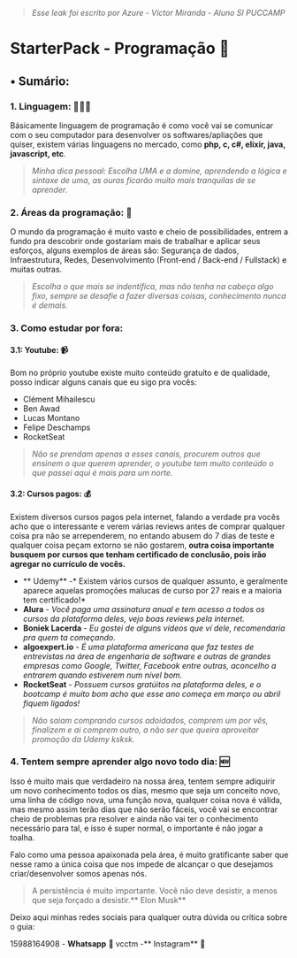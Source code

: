 > *Esse leak foi escrito por Azure - Víctor Miranda - Aluno SI PUCCAMP*

#   StarterPack - Programação 🚀

## • Sumário:

### 1. Linguagem: 👨🏼‍💻
Básicamente linguagem de programação é como você vai se comunicar com o seu computador para desenvolver os softwares/apliações que quiser, existem várias linguagens no mercado, como **php, c, c#, elixir, java, javascript, etc**.

> *Minha dica pessoal: Escolha UMA e a domine, aprendendo a lógica e sintaxe de uma, as ouras ficarão muito mais tranquilas de se aprender.*

### 2. Áreas da programação: 🧩
O mundo da programação é muito vasto e cheio de possibilidades, entrem a fundo pra descobrir onde gostariam mais de trabalhar e aplicar seus esforços, alguns exemplos de áreas são: Segurança de dados, Infraestrutura, Redes, Desenvolvimento (Front-end / Back-end / Fullstack) e muitas outras.

> *Escolha o que mais se indentifica, mas não tenha na cabeça algo fixo, sempre se desafie a fazer diversas coisas, conhecimento nunca é demais.*

### 3. Como estudar por fora:  
#### 3.1: Youtube: 📹 
Bom no próprio youtube existe muito conteúdo gratuíto e de qualidade, posso indicar alguns canais que eu sigo pra vocês:

 - Clément Mihailescu
 - Ben Awad
 - Lucas Montano
 - Felipe Deschamps
 - RocketSeat


 > *Não se prendam apenas a esses canais, procurem outros que ensinem o que querem aprender, o youtube tem muito conteúdo o que passei aqui é mais para um norte.*
 

#### 3.2: Cursos pagos: 💰
Existem diversos cursos pagos pela internet, falando a verdade pra vocês acho que o interessante e verem várias reviews antes de comprar qualquer coisa pra não se arrependerem, no entando abusem do 7 dias de teste e qualquer coisa peçam extorno se não gostarem, **outra coisa importante busquem por cursos que tenham certificado de conclusão, pois irão agregar no currículo de vocês.**

- ** Udemy** -* Existem vários cursos de qualquer assunto, e geralmente aparece aquelas promoções malucas de curso por 27 reais e a maioria tem certificado!*
- **Alura** - *Você paga uma assinatura anual e tem acesso a todos os cursos da plataforma deles, vejo boas reviews pela internet.*
- **Boniek Lacerda** - *Eu gostei de alguns vídeos que ví dele, recomendaria pra quem ta começando.*
- **algoexpert.io** - *É uma plataforma americana que faz testes de entrevistas na área de engenharia de software e outras de grandes empresas como Google, Twitter, Facebook entre outras, aconcelho a entrarem quando estiverem num nível bom.*
- **RocketSeat** - *Possuem cursos gratúitos na plataforma deles, e o bootcamp é muito bom acho que esse ano começa em março ou abril fiquem ligados!*


> *Não saiam comprando cursos adoidados, comprem um por vês, finalizem e ai comprem outro, a não ser que queira aproveitar promoção da Udemy ksksk.*

### 4. Tentem sempre aprender algo novo todo dia: 🆕
Isso é muito mais que verdadeiro na nossa área, tentem sempre adiquirir um novo conhecimento todos os dias, mesmo que seja um conceito novo, uma linha de código nova, uma função nova, qualquer coisa nova é válida, mas mesmo assim terão dias que não serão fáceis, você vai se encontrar cheio de problemas pra resolver e ainda não vai ter o conhecimento necessário para tal, e isso é super normal, o importante é não jogar a toalha.

Falo como uma pessoa apaixonada pela área, é muito gratificante saber que nesse ramo a única coisa que nos impede de alcançar o que desejamos criar/desenvolver somos apenas nós.

> A persistência é muito importante. Você não deve desistir, a menos que seja forçado a desistir.** Elon Musk**

Deixo aqui minhas redes sociais para qualquer outra dúvida ou crítica sobre o  guia: 

15988164908 - **Whatsapp** 📱
vcctm -** Instagram** 📱 
